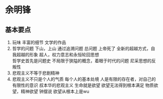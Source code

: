 # 余明锋 
## 基本要点
1. 玩味
	丰富的细节
	文学的作品
2. 哲学的问题
	下山，上山
	通过追溯问题
总问题
上帝死了
全新的超越方式，自我超越的形象 
超人，权力意志和永恒轮回思想  
哲学史首先是问题史
不局限于狭隘的概念，着眼于时代的问题
尼采思想的反叛性
3. 悲观主义不等于悲剧精神
4. 悲观主义不只是个人的气质
	每个人的基本处境
	人是有限的存在者，对自己的有限性的意识 
叔本华的悲观主义
生命就是欲望
	欲望无法得到根本满足
	物质欲望，精神欲望
	钟摆说
	欲望从根本上是wu

